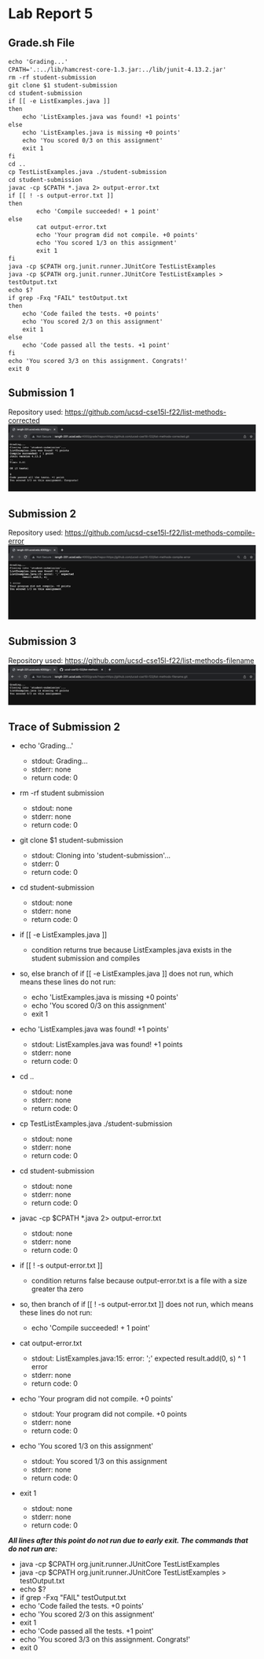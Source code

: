 # Lab Report 5
## Grade.sh File
```
echo 'Grading...'
CPATH='.:../lib/hamcrest-core-1.3.jar:../lib/junit-4.13.2.jar'
rm -rf student-submission
git clone $1 student-submission
cd student-submission
if [[ -e ListExamples.java ]]
then
    echo 'ListExamples.java was found! +1 points'
else
    echo 'ListExamples.java is missing +0 points'
    echo 'You scored 0/3 on this assignment'
    exit 1
fi
cd ..
cp TestListExamples.java ./student-submission
cd student-submission
javac -cp $CPATH *.java 2> output-error.txt
if [[ ! -s output-error.txt ]]
then
        echo 'Compile succeeded! + 1 point'
else
        cat output-error.txt
        echo 'Your program did not compile. +0 points'
        echo 'You scored 1/3 on this assignment'
        exit 1
fi
java -cp $CPATH org.junit.runner.JUnitCore TestListExamples
java -cp $CPATH org.junit.runner.JUnitCore TestListExamples > testOutput.txt
echo $?
if grep -Fxq "FAIL" testOutput.txt
then
    echo 'Code failed the tests. +0 points'
    echo 'You scored 2/3 on this assignment'
    exit 1
else
    echo 'Code passed all the tests. +1 point'
fi
echo 'You scored 3/3 on this assignment. Congrats!'
exit 0
```
## Submission 1
Repository used: https://github.com/ucsd-cse15l-f22/list-methods-corrected
![Image](corrected.png)
## Submission 2
Repository used: https://github.com/ucsd-cse15l-f22/list-methods-compile-error
![Image](compile-error2.png)
## Submission 3
Repository used: https://github.com/ucsd-cse15l-f22/list-methods-filename
![Image](filename.png)
## Trace of Submission 2
 - echo 'Grading...'
     - stdout: Grading...
     - stderr: none
     - return code: 0
 - rm -rf student submission
     - stdout: none
     - stderr: none
     - return code: 0 
 - git clone $1 student-submission
     - stdout: Cloning into 'student-submission'...
     - stderr: 0
     - return code: 0
 - cd student-submission
     - stdout: none
     - stderr: none
     - return code: 0
 - if [[ -e ListExamples.java ]]
     - condition returns true because ListExamples.java exists in the student submission and compiles
 - so, else branch of if [[ -e ListExamples.java ]] does not run, which means these lines do not run:
     - echo 'ListExamples.java is missing +0 points'
     - echo 'You scored 0/3 on this assignment'
     - exit 1
 - echo 'ListExamples.java was found! +1 points'
     - stdout: ListExamples.java was found! +1 points
     - stderr: none
     - return code: 0
 
 - cd ..
     - stdout: none
     - stderr: none
     - return code: 0 
 - cp TestListExamples.java ./student-submission
     - stdout: none
     - stderr: none
     - return code: 0 
 - cd student-submission
     - stdout: none
     - stderr: none
     - return code: 0 
 - javac -cp $CPATH *.java 2> output-error.txt
     - stdout: none
     - stderr: none
     - return code: 0
 - if [[ ! -s output-error.txt ]]
     - condition returns false because output-error.txt is a file with a size greater tha zero
 - so, then branch of if [[ ! -s output-error.txt ]] does not run, which means these lines do not run:
     - echo 'Compile succeeded! + 1 point'
 - cat output-error.txt
     - stdout: 
       ListExamples.java:15: error: ';' expected
        result.add(0, s)
                        ^
        1 error
     - stderr: none
     - return code: 0
 - echo 'Your program did not compile. +0 points'
     - stdout: Your program did not compile. +0 points
     - stderr: none
     - return code: 0
 - echo 'You scored 1/3 on this assignment'
     - stdout: You scored 1/3 on this assignment
     - stderr: none
     - return code: 0
 - exit 1
     - stdout: none
     - stderr: none
     - return code: 0
 
 ***All lines after this point do not run due to early exit. The commands that do not run are:***
 
- java -cp $CPATH org.junit.runner.JUnitCore TestListExamples
- java -cp $CPATH org.junit.runner.JUnitCore TestListExamples > testOutput.txt
- echo $?
- if grep -Fxq "FAIL" testOutput.txt
- echo 'Code failed the tests. +0 points'
- echo 'You scored 2/3 on this assignment'
- exit 1
- echo 'Code passed all the tests. +1 point'
- echo 'You scored 3/3 on this assignment. Congrats!'
- exit 0

